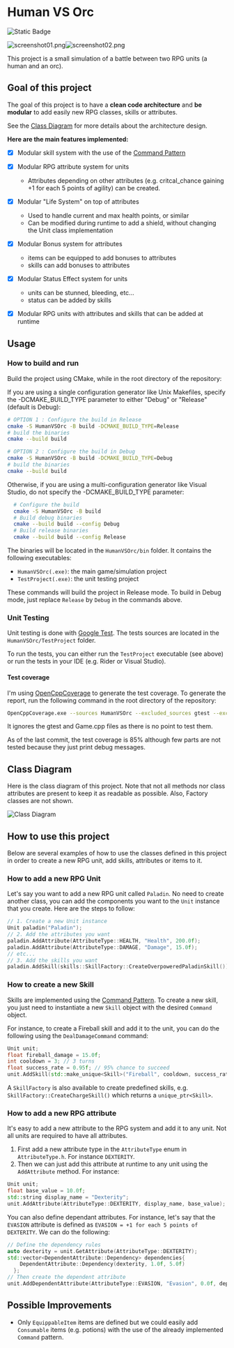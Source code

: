 # Human VS Orc


![Static Badge](https://img.shields.io/badge/coverage-85%25-green?color=%23c0f060)

![screenshot01.png](media/screenshot01.png)![screenshot02.png](media/screenshot02.png)

This project is a small simulation of a battle between two RPG units (a human and an orc).



## Goal of this project
The goal of this project is to have a **clean code architecture** and **be modular** to add easily new RPG classes, skills or attributes.

See the [Class Diagram](#class-diagram) for more details about the architecture design.

**Here are the main features implemented:**
- [x] Modular skill system with the use of the [Command Pattern](https://refactoring.guru/design-patterns/command)
- [x] Modular RPG attribute system for units
  - Attributes depending on other attributes (e.g. critcal_chance gaining +1 for each 5 points of agility) can be created.
- [x] Modular "Life System" on top of attributes
  - Used to handle current and max health points, or similar
  - Can be modified during runtime to add a shield, without changing the Unit class implementation
- [x] Modular Bonus system for attributes
  - items can be equipped to add bonuses to attributes
  - skills can add bonuses to attributes
- [x] Modular Status Effect system for units
  - units can be stunned, bleeding, etc...
  - status can be added by skills
- [x] Modular RPG units with attributes and skills that can be added at runtime


## Usage

### How to build and run

Build the project using CMake, while in the root directory of the repository:
  
If you are using a single configuration generator like Unix Makefiles, specify the -DCMAKE_BUILD_TYPE parameter to either "Debug" or "Release" (default is Debug):
  ```bash
  # OPTION 1 : Configure the build in Release
  cmake -S HumanVSOrc -B build -DCMAKE_BUILD_TYPE=Release
  # build the binaries
  cmake --build build

  # OPTION 2 : Configure the build in Debug
  cmake -S HumanVSOrc -B build -DCMAKE_BUILD_TYPE=Debug
  # build the binaries
  cmake --build build
```

Otherwise, if you are using a multi-configuration generator like Visual Studio, do not specify the -DCMAKE_BUILD_TYPE parameter:

```bash
  # Configure the build
  cmake -S HumanVSOrc -B build
  # Build debug binaries
  cmake --build build --config Debug
  # Build release binaries
  cmake --build build --config Release
  ```

The binaries will be located in the ``HumanVSOrc/bin`` folder. It contains the following executables:
- ``HumanVSOrc(.exe)``: the main game/simulation project
- ``TestProject(.exe)``: the unit testing project

These commands will build the project in Release mode. To build in Debug mode, just replace ``Release`` by ``Debug`` in the commands above.


### Unit Testing

Unit testing is done with [Google Test](https://github.com/google/googletest). The tests sources are located in the `HumanVSOrc/TestProject` folder.

To run the tests, you can either run the ``TestProject`` executable (see above) or run the tests in your IDE (e.g. Rider or Visual Studio).


#### Test coverage

I'm using [OpenCppCoverage](https://github.com/OpenCppCoverage/OpenCppCoverage) to generate the test coverage. To generate the report, run the following command in the root directory of the repository:

```bash
OpenCppCoverage.exe --sources HumanVSOrc --excluded_sources gtest --excluded_sources Game -- .\HumanVSOrc\bin\Debug\TestProject.exe
```

It ignores the gtest and Game.cpp files as there is no point to test them.

As of the last commit, the test coverage is 85% although few parts are not tested because they just print debug messages.


## Class Diagram

Here is the class diagram of this project. Note that not all methods nor class attributes are present to keep it as readable as possible. Also, Factory classes are not shown.


![Class Diagram](media/class_diagram-v4.png)



## How to use this project

Below are several examples of how to use the classes defined in this project in order to create a new RPG unit, add skills, attributes or items to it.

### How to add a new RPG Unit

Let's say you want to add a new RPG unit called ``Paladin``. No need to create another class, you can add the components you want to the ``Unit`` instance that you create. Here are the steps to follow:

```c++
// 1. Create a new Unit instance
Unit paladin("Paladin");
// 2. Add the attributes you want
paladin.AddAttribute(AttributeType::HEALTH, "Health", 200.0f);
paladin.AddAttribute(AttributeType::DAMAGE, "Damage", 15.0f);
// etc...
// 3. Add the skills you want
paladin.AddSkill(skills::SkillFactory::CreateOverpoweredPaladinSkill()); // See skill creation section for more details
``` 

### How to create a new Skill

Skills are implemented using the [Command Pattern](https://refactoring.guru/design-patterns/command). To create a new skill, you just need to instantiate a new ``Skill`` object with the desired ``Command`` object.

For instance, to create a Fireball skill and add it to the unit, you can do the following using the ``DealDamageCommand`` command:

```c++
Unit unit;
float fireball_damage = 15.0f;
int cooldown = 3; // 3 turns
float success_rate = 0.95f; // 95% chance to succeed
unit.AddSkill(std::make_unique<Skill>("Fireball", cooldown, success_rate, std::make_unique<DealDamageCommand>(fireball_damage)));
```

A ``SkillFactory`` is also available to create predefined skills, e.g. ``SkillFactory::CreateChargeSkill()`` which returns a ``unique_ptr<Skill>``.



### How to add a new RPG attribute

It's easy to add a new attribute to the RPG system and add it to any unit. Not all units are required to have all attributes.

1. First add a new attribute type in the ``AttributeType`` enum in ``AttributeType.h``. For instance ``DEXTERITY``.
2. Then we can just add this attribute at runtime to any unit using the ``AddAttribute`` method. For instance:
```c++
Unit unit;
float base_value = 10.0f;
std::string display_name = "Dexterity";
unit.AddAttribute(AttributeType::DEXTERITY, display_name, base_value);
```


You can also define dependant attributes. For instance, let's say that the ``EVASION`` attribute is defined as ``EVASION = +1 for each 5 points of DEXTERITY``. We can do the following:

```c++
// Define the dependency rules
auto dexterity = unit.GetAttribute(AttributeType::DEXTERITY);
std::vector<DependentAttribute::Dependency> dependencies{
    DependentAttribute::Dependency(dexterity, 1.0f, 5.0f)
  };
// Then create the dependent attribute
unit.AddDependentAttribute(AttributeType::EVASION, "Evasion", 0.0f, dependencies);

```


## Possible Improvements

- Only ``EquippableItem`` items are defined but we could easily add ``Consumable`` items (e.g. potions) with the use of the already implemented ``Command`` pattern.
